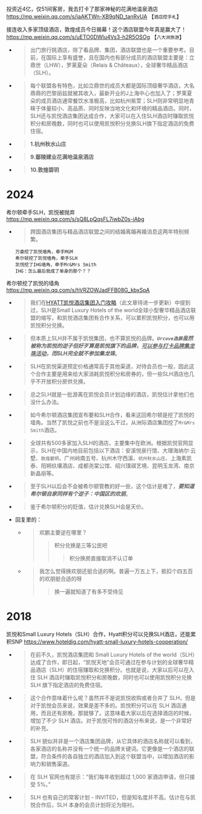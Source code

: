 
投资近4亿，仅51间客房，我去打卡了那家神秘的花满地温泉酒店 https://mp.weixin.qq.com/s/iaAKTWn-XB9qND_tanRvUA  【`酒店控手札`】

接连收入多家顶级酒店，敦煌成员今日揭幕！这个酒店联盟今年真是赢大了！ https://mp.weixin.qq.com/s/uETO0DWlu4Vs3-h2R5OSOg  【`八大洲旅游`】
- > 出门旅行挑酒店，除了看品牌、集团，酒店联盟也是一个重要参考。目前，在国际上享有盛誉，且在国内也有部分成员的酒店联盟主要是：立鼎世（LHW），罗莱夏朵（Relais & Châteaux），全球奢华精品酒店（SLH）。
- > 每个联盟各有特色，比如立鼎世的成员大都是国际顶级奢华酒店，大名鼎鼎的巴黎丽兹就被其收入，最新开业的J上海中心也加入了；罗莱夏朵的成员酒店通常餐饮水准极高，比如杭州紫萱；SLH则非常明显地青睐于体量较小、高品质、同时反映当地文化和环境的精品酒店。同时，SLH还与凯悦酒店集团达成合作，大家可以在入住SLH酒店时赚取凯悦积分和房晚数，同时也可以使用凯悦积分兑换SLH旗下指定酒店的免费住宿。
- > **1.杭州秋水山庄**
- > **9.鄢陵建业花满地温泉酒店**
- > **10.敦煌碧玥**

# 2024

希尔顿牵手SLH，凯悦被抛弃 https://mp.weixin.qq.com/s/sQ8LpQqsFL7iwbZ0s-iAbg
- > 跨国酒店集团与精品酒店联盟之间的结婚离婚再婚消息这两年特别频繁。
  ```console
  万豪挖了凯悦墙角，牵手MGM
  希尔顿挖了凯悦墙角，牵手SLH
  凯悦挖了IHG墙角，牵手Mr&Mrs Smith
  IHG：怎么最后我成了单身的那个？？
  ```

希尔顿挖了凯悦的墙角 https://mp.weixin.qq.com/s/hVRZOWJadFFB08G_kbxSpA
- > 我们在[HYATT凯悦酒店集团入门攻略](https://mp.weixin.qq.com/s/zcffMqwTk7qjj3anqrfDng)（此文章待进一步更新）中提到过，SLH是Small Luxury Hotels of the world全球小型奢华精品酒店联盟的缩写，和凯悦酒店集团有合作关系，可以累积凯悦积分，也可以用凯悦积分兑换。
- > 但本质上SLH并不属于凯悦集团，也不算凯悦的品牌。***`Urcove逸扉`虽然被称为凯悦的逆子但好歹算是凯悦旗下的品牌，<ins>可以参与打卡品牌集龙珠活动</ins>，而SLH完全就不参加集龙珠***。
- > SLH在凯悦渠道预定价格通常高于其他渠道，对待会员也一般，因此这个合作主要是用来给大家消耗凯悦积分和房券的，但一些SLH酒店也几乎不开放积分房供兑换。
- > 总之SLH就是一批游离在凯悦会员计划边缘的酒店，凯悦估计拿他们也没什么办法。
- > 如今希尔顿酒店集团宣布要和SLH合作，看来这回希尔顿是挖了凯悦的墙角。当然了凯悦之前也不是没这么干过，从洲际酒店集团挖了`Mr&Mrs Smith`酒店。
- > 全球共有500多家加入SLH的酒店，主要集中在欧洲。根据凯悦官网显示，SLH在中国内地目前包括以下酒店：安溪悦泉行馆、大理海纳尔·云墅、`敦煌碧玥`、广州岭南五号、杭州木守西溪、`杭州秋水山庄`、上海素凯泰、阳朔玖壤酒店、成都尧棠公馆、绍兴璞祺艺境、昆明玉龙湾、南京新晶丽等。
- > 至于SLH以后会不会被希尔顿管教的好一些，这个估计是难了，***要知道希尔顿自家同样有个逆子：中国区的欢朋***。
- > 鉴于希尔顿积分的贬值，估计兑换SLH会是天价。
- 回复里的：
  * > 欢鹏主要逆在哪里？
    >> 积分兑换是三等公民吧
    >>> 积分换房直接取消不认订单
  * > 我怎么觉得换欢朋还挺合适的啊。普遍一万五上下，抵扣个四五百的欢朋挺合适的呀
    >> 换一遍就知道了有多不受待见

# 2018

凯悦和Small Luxury Hotels（SLH）合作，Hyatt积分可以兑换SLH酒店，还能累积SNP https://www.hoteldig.com/hyatt-small-luxury-hotels-cooperation/
- > 在前不久，凯悦酒店集团和 Small Luxury Hotels of the world（SLH）达成了合作，即日起，“凯悦天地”会员可通过在参与计划的全球奢华精品酒店（SLH）的住宿赚取和兑换积分。也就是说，大家以后可以在入住 SLH 酒店时赚取凯悦积分和房晚数，同时也可以使用凯悦积分兑换 SLH 旗下指定酒店的免费住宿。
- > 这个合作意味着什么呢？虽然并不是说凯悦收购或者合并了 SLH，但是对于凯悦会员来说，效果是差不多的。凯悦积分可以在 SLH 酒店通用，而且还有房晚，那就够了。这意味着大家以后在选择酒店的时候，增加了不少 SLH 酒店。对于凯悦可怜的酒店分布来说，是一个非常好的补充。
- > SLH 貌似并非是一个酒店集团品牌，从它具体的酒店名称就可以看到，各家酒店的名称并没有一个统一的品牌关键词。它更像是一个酒店的联盟，符合条件的各自独立的酒店加入到这个联盟当中，以增加酒店的影响力和销售渠道。
- > 在 SLH 官网也有提示：“我们每年收到超过 1,000 家酒店申请，但只接受 5%。”
- > SLH 也有自己的常客计划 - INVITED，但是知名度并不高。估计在与凯悦合作后，SLH 本身的会员计划将沦为陪衬。

